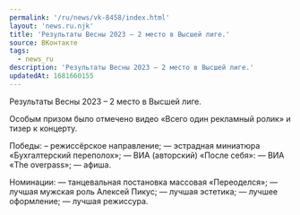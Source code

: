 ```yaml
---
permalink: '/ru/news/vk-8458/index.html'
layout: 'news.ru.njk'
title: 'Результаты Весны 2023 – 2 место в Высшей лиге.'
source: ВКонтакте
tags:
  - news_ru
description: 'Результаты Весны 2023 – 2 место в Высшей лиге.'
updatedAt: 1681660155
---
```


Результаты Весны 2023 – 2 место в Высшей лиге.

Особым призом было отмечено видео «Всего один рекламный ролик» и тизер к концерту.

Победы:
– режиссёрское направление;
— эстрадная миниатюра «Бухгалтерский переполох»;
— ВИА (авторский) «После себя»:
— ВИА «The overpass»;
— афиша.

Номинации:
— танцевальная постановка массовая «Переоделся»;
— лучшая мужская роль Алексей Пикус;
— лучшая эстетика;
— лучшее оформление;
— лучшая режиссура.
